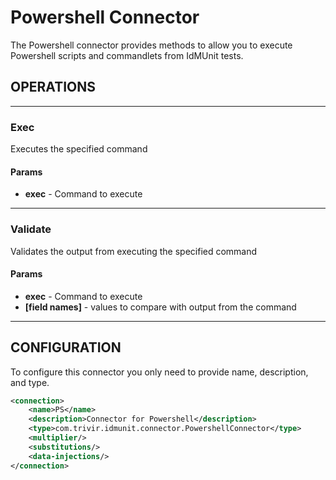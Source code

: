 # Powershell Connector

The Powershell connector provides methods to allow you to execute Powershell scripts and commandlets from IdMUnit tests.

## OPERATIONS

---

### Exec

Executes the specified command

#### Params

- **exec** - Command to execute

---

### Validate

Validates the output from executing the specified command

#### Params

- **exec** - Command to execute
- **[field names]** - values to compare with output from the command

---

## CONFIGURATION

To configure this connector you only need to provide name, description, and type.

```xml
<connection>
	<name>PS</name>
	<description>Connector for Powershell</description>
	<type>com.trivir.idmunit.connector.PowershellConnector</type>
	<multiplier/>
	<substitutions/>
	<data-injections/>
</connection>
```

